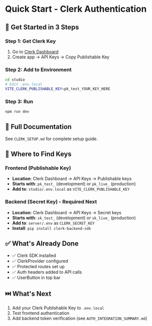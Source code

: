 # Quick Start - Clerk Authentication

## 🚀 Get Started in 3 Steps

### Step 1: Get Clerk Key
1. Go to [Clerk Dashboard](https://dashboard.clerk.com)
2. Create app → API Keys → Copy Publishable Key

### Step 2: Add to Environment
```bash
cd studio
# Edit .env.local
VITE_CLERK_PUBLISHABLE_KEY=pk_test_YOUR_KEY_HERE
```

### Step 3: Run
```bash
npm run dev
```

## 📖 Full Documentation
See `CLERK_SETUP.md` for complete setup guide.

## 🔑 Where to Find Keys

### Frontend (Publishable Key)
- **Location**: Clerk Dashboard → API Keys → Publishable keys
- **Starts with**: `pk_test_` (development) or `pk_live_` (production)
- **Add to**: `studio/.env.local` as `VITE_CLERK_PUBLISHABLE_KEY`

### Backend (Secret Key) - Required Next
- **Location**: Clerk Dashboard → API Keys → Secret keys  
- **Starts with**: `sk_test_` (development) or `sk_live_` (production)
- **Add to**: `server/.env` as `CLERK_SECRET_KEY`
- **Install**: `pip install clerk-backend-sdk`

## ✅ What's Already Done
- ✅ Clerk SDK installed
- ✅ ClerkProvider configured
- ✅ Protected routes set up
- ✅ Auth headers added to API calls
- ✅ UserButton in top bar

## ⏭️ What's Next
1. Add your Clerk Publishable Key to `.env.local`
2. Test frontend authentication
3. Add backend token verification (see `AUTH_INTEGRATION_SUMMARY.md`)
